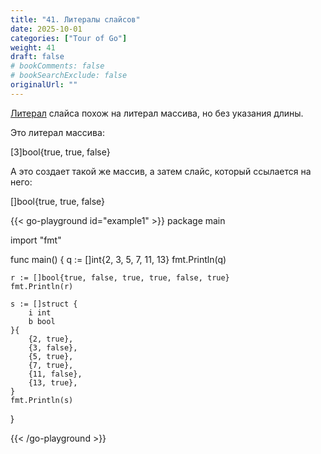 ```yaml
---
title: "41. Литералы слайсов"
date: 2025-10-01
categories: ["Tour of Go"]
weight: 41
draft: false
# bookComments: false
# bookSearchExclude: false
originalUrl: ""
---
```


[Литерал](https://ru.wikipedia.org/wiki/Литерал_%28информатика%29) слайса похож на литерал массива, но без указания длины.

Это литерал массива:

[3]bool{true, true, false}

А это создает такой же массив, а затем слайс, который ссылается на него:

[]bool{true, true, false}

{{< go-playground id="example1" >}}
package main

import "fmt"

func main() {
    q := []int{2, 3, 5, 7, 11, 13}
    fmt.Println(q)

	r := []bool{true, false, true, true, false, true}
	fmt.Println(r)

	s := []struct {
		i int
		b bool
	}{
		{2, true},
		{3, false},
		{5, true},
		{7, true},
		{11, false},
		{13, true},
	}
	fmt.Println(s)
}



{{< /go-playground >}} 